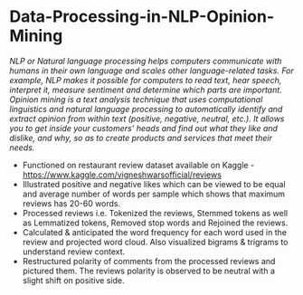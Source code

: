 # Data-Processing-in-NLP-Opinion-Mining
*NLP or Natural language processing helps computers communicate with humans in their own language and scales other language-related tasks. For example, NLP makes it possible for computers to read text, hear speech, interpret it, measure sentiment and determine which parts are important.*<br>
*Opinion mining is a text analysis technique that uses computational linguistics and natural language processing to automatically identify and extract opinion from within text (positive, negative, neutral, etc.). It allows you to get inside your customers’ heads and find out what they like and dislike, and why, so as to create products and services that meet their needs.*
* Functioned on restaurant review dataset available on Kaggle - https://www.kaggle.com/vigneshwarsofficial/reviews
* Illustrated positive and negative likes which can be viewed to be equal and average number of words per sample which shows that maximum reviews has 20-60 words.
* Processed reviews i.e. Tokenized the reviews, Stemmed tokens as well as Lemmatized tokens, Removed stop words and Rejoined the reviews.
* Calculated & anticipated the word frequency for each word used in the review and projected word cloud. Also visualized bigrams & trigrams to understand review context.
* Restructured polarity of comments from the processed reviews and pictured them. The reviews polarity is observed to be neutral with a slight shift on positive side.
